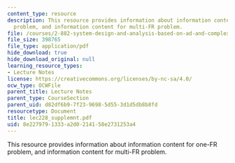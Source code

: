 ```yaml
---
content_type: resource
description: This resource provides information about information content for one-FR
  problem, and information content for multi-FR problem.
file: /courses/2-882-system-design-and-analysis-based-on-ad-and-complexity-theories-spring-2005/8e2279791333a2d0214158e2731253a4_lec228_supplemnt.pdf
file_size: 398765
file_type: application/pdf
hide_download: true
hide_download_original: null
learning_resource_types:
- Lecture Notes
license: https://creativecommons.org/licenses/by-nc-sa/4.0/
ocw_type: OCWFile
parent_title: Lecture Notes
parent_type: CourseSection
parent_uid: d82df6b9-7f23-9698-5d55-3d1d5db8b8fd
resourcetype: Document
title: lec228_supplemnt.pdf
uid: 8e227979-1333-a2d0-2141-58e2731253a4
---
```

This resource provides information about information content for one-FR problem, and information content for multi-FR problem.